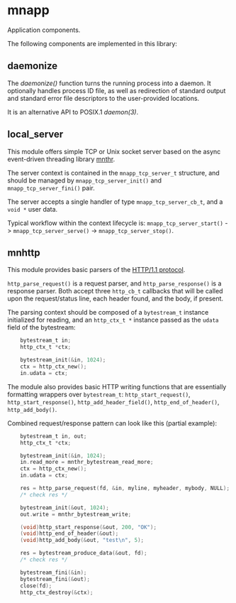 mnapp
======

Application components.

The following components are implemented in this library:

daemonize
---------

The _daemonize()_ function turns the running process into a daemon.  It
optionally handles process ID file, as well as redirection of standard
output and standard error file descriptors to the user-provided locations.

It is an alternative API to POSIX.1 _daemon(3)_.


local\_server
-----------

This module offers simple TCP or Unix socket server based on the async
event-driven threading library
[mnthr](http://github.com/mkushnir/mnthr).

The server context is contained in the `mnapp_tcp_server_t` structure,
and should be managed by `mnapp_tcp_server_init()` and
`mnapp_tcp_server_fini()` pair.

The server accepts a single handler of type `mnapp_tcp_server_cb_t`, and
a `void *` user data.

Typical workflow within the context lifecycle is:
`mnapp_tcp_server_start()` -> `mnapp_tcp_server_serve()` ->
`mnapp_tcp_server_stop()`.


mnhttp
-------

This module provides basic parsers of the [HTTP/1.1
protocol](https://www.ietf.org/rfc/rfc2616.txt).

`http_parse_request()` is a request parser, and `http_parse_response()` is
a response parser.  Both accept three `http_cb_t` callbacks that will be
called upon the request/status line, each header found, and the body, if
present.


The parsing context should be composed of a `bytestream_t` instance
initialized for reading, and an `http_ctx_t *` instance passed as the
`udata` field of the bytestream:

```C
    bytestream_t in;
    http_ctx_t *ctx;

    bytestream_init(&in, 1024);
    ctx = http_ctx_new();
    in.udata = ctx;
```

The module also provides basic HTTP writing functions that are essentially
formatting wrappers over `bytestream_t`: `http_start_request()`,
`http_start_response()`, `http_add_header_field()`,
`http_end_of_header()`, `http_add_body()`.


Combined request/response pattern can look like this (partial example):
```C
    bytestream_t in, out;
    http_ctx_t *ctx;

    bytestream_init(&in, 1024);
    in.read_more = mnthr_bytestream_read_more;
    ctx = http_ctx_new();
    in.udata = ctx;

    res = http_parse_request(fd, &in, myline, myheader, mybody, NULL);
    /* check res */

    bytestream_init(&out, 1024);
    out.write = mnthr_bytestream_write;

    (void)http_start_response(&out, 200, "OK");
    (void)http_end_of_header(&out);
    (void)http_add_body(&out, "test\n", 5);

    res = bytestream_produce_data(&out, fd);
    /* check res */

    bytestream_fini(&in);
    bytestream_fini(&out);
    close(fd);
    http_ctx_destroy(&ctx);
```
